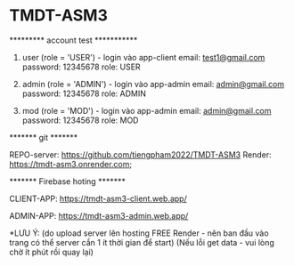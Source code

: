 # TMDT-ASM3
********* account test ***********

1. user (role = 'USER') - login vào app-client
  email: test1@gmail.com
  password: 12345678
  role: USER

2. admin (role = 'ADMIN') - login vào app-admin
  email: admin@gmail.com
  password: 12345678
  role: ADMIN

3. mod (role = 'MOD') - login vào app-admin
  email: admin@gmail.com
  password: 12345678
  role: MOD

******* git *******                          

REPO-server: https://github.com/tiengpham2022/TMDT-ASM3
Render: https://tmdt-asm3.onrender.com;

******* Firebase hoting *******                       

CLIENT-APP: https://tmdt-asm3-client.web.app/

ADMIN-APP: https://tmdt-asm3-admin.web.app/

*LƯU Ý:
(do upload server lên hosting FREE Render - nên ban đầu vào trang có thể server cần 1 ít thời gian để start)
(Nếu lỗi get data - vui lòng chờ ít phút rồi quay lại)
